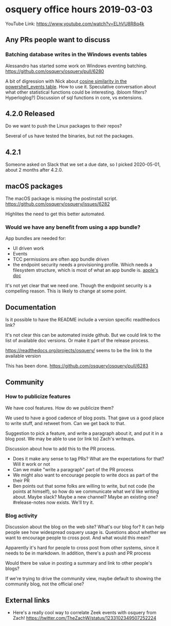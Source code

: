 # osquery office hours 2019-03-03

YouTube Link: https://www.youtube.com/watch?v=ELhVU8R8q4k

## Any PRs people want to discuss

### Batching database writes in the Windows events tables

Alessandro has started some work on Windows eventing
batching. https://github.com/osquery/osquery/pull/6280

A bit of digression with Nick about [cosine similarity in the powershell_events table](https://github.com/osquery/osquery/blob/ae66d8f3bc367f9300fb83213c9e762989c34fa5/osquery/tables/events/windows/powershell_events.cpp#L73). How
to use it. Speculative conversation about what other statistical
functions could be interesting. (bloom filters? Hyperloglog?)
Discussion of sql functions in core, vs extensions.

## 4.2.0 Released

Do we want to push the Linux packages to their repos?

Several of us have tested the binaries, but not the packages.

## 4.2.1

Someone asked on Slack that we set a due date, so I picked 2020-05-01,
about 2 months after 4.2.0.

## macOS packages

The macOS package is missing the postinstall
script. https://github.com/osquery/osquery/issues/6282

Highlites the need to get this better automated. 

### Would we have any benefit from using a app bundle?

App bundles are needed for:
* UI driven work
* Events
* TCC permissions are often app bundle driven
* the endpoint security needs a provisioning profile. Which needs a
  filesystem structure, which is most of what an app bundle is. [apple's
  doc](https://developer.apple.com/library/archive/technotes/tn2206/_index.html)

It's not yet clear that we need one. Though the endpoint security is a
compelling reason. This is likely to change at some point.

## Documentation

Is it possible to have the README include a version specific
readthedocs link?

It's not clear this can be automated inside github. But we could link
to the list of available doc versions. Or make it part of the release
process.

https://readthedocs.org/projects/osquery/ seems to be the link to the
available version

This has been done. https://github.com/osquery/osquery/pull/6283

## Community

### How to publicize features

We have cool features. How do we publicize them?

We used to have a good cadence of blog posts. That gave us a good
place to write stuff, and retweet from. Can we get back to that.

Suggestion to pick a feature, and write a paragraph about it, and put
it in a blog post. We may be able to use (or link to) Zach's writeups.

Discussion about how to add this to the PR process.
* Does it make any sense to tag PRs? What are the expectations for
  that? Will it work or not
* Can we make "write a paragraph" part of the PR process
* We might also want to encourage people to write docs as part of the
  their PR
* Ben points out that some folks are willing to write, but not code
  (he points at himself), so how do we communicate what we'd like
  writing about. Maybe slack? Maybe a new channel? Maybe an existing
  one? #release-notes now exists. We'll try it.

### Blog activity

Discussion about the blog on the web site? What's our blog for? It can
help people see how widespread osquery usage is. Questions about
whether we want to encourage people to cross post. And what would this
mean?

Apparently it's hard for people to cross post from other systems,
since it needs to be in markdown. In addition, there's a push and PR
process

Would there be value in posting a summary and link to other people's
blogs?

If we're trying to drive the community view, maybe default to showing
the community blog, not the official one?

## External links

* Here's a really cool way to correlate Zeek events with osquery from
  Zach! https://twitter.com/TheZachW/status/1233102349507252224


